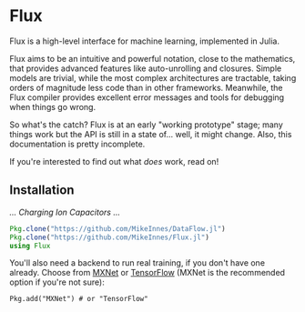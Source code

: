 # Flux

Flux is a high-level interface for machine learning, implemented in Julia.

Flux aims to be an intuitive and powerful notation, close to the mathematics, that provides advanced features like auto-unrolling and closures. Simple models are trivial, while the most complex architectures are tractable, taking orders of magnitude less code than in other frameworks. Meanwhile, the Flux compiler provides excellent error messages and tools for debugging when things go wrong.

So what's the catch? Flux is at an early "working prototype" stage; many things work but the API is still in a state of... well, it might change. Also, this documentation is pretty incomplete.

If you're interested to find out what *does* work, read on!

## Installation

*... Charging Ion Capacitors ...*

```julia
Pkg.clone("https://github.com/MikeInnes/DataFlow.jl")
Pkg.clone("https://github.com/MikeInnes/Flux.jl")
using Flux
```

You'll also need a backend to run real training, if you don't have one already. Choose from [MXNet](https://github.com/dmlc/MXNet.jl) or [TensorFlow](https://github.com/malmaud/TensorFlow.jl) (MXNet is the recommended option if you're not sure):

```
Pkg.add("MXNet") # or "TensorFlow"
```
